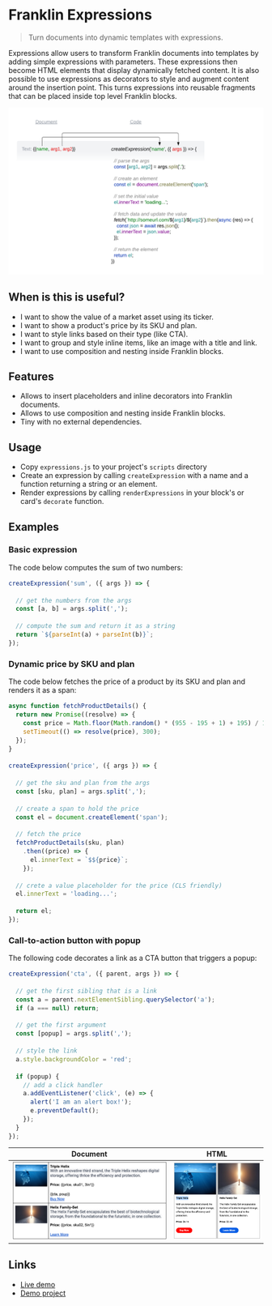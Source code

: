 # Franklin Expressions
> Turn documents into dynamic templates with expressions.

Expressions allow users to transform Franklin documents into templates by adding simple expressions with parameters.
These expressions then become HTML elements that display dynamically fetched content.
It is also possible to use expressions as decorators to style and augment content around the insertion point. 
This turns expressions into reusable fragments that can be placed inside top level Franklin blocks.

<img src="docs/diagram.png" alt="diagram" width="800"/>

## When is this is useful?
- I want to show the value of a market asset using its ticker.
- I want to show a product's price by its SKU and plan.
- I want to style links based on their type (like CTA).
- I want to group and style inline items, like an image with a title and link.
- I want to use composition and nesting inside Franklin blocks.

## Features
- Allows to insert placeholders and inline decorators into Franklin documents.
- Allows to use composition and nesting inside Franklin blocks.
- Tiny with no external dependencies.

## Usage
- Copy `expressions.js` to your project's `scripts` directory
- Create an expression by calling `createExpression` with a name and a function returning a string or an element.
- Render expressions by calling `renderExpressions` in your block's or card's `decorate` function.

## Examples

### Basic expression

The code below computes the sum of two numbers:

```js
createExpression('sum', ({ args }) => {
  
  // get the numbers from the args
  const [a, b] = args.split(',');

  // compute the sum and return it as a string
  return `${parseInt(a) + parseInt(b)}`;
});
```

### Dynamic price by SKU and plan

The code below fetches the price of a product by its SKU and plan and renders it as a span:

```js
async function fetchProductDetails() {
  return new Promise((resolve) => {
    const price = Math.floor(Math.random() * (955 - 195 + 1) + 195) / 100;
    setTimeout(() => resolve(price), 300);
  });
}

createExpression('price', ({ args }) => {
  
  // get the sku and plan from the args
  const [sku, plan] = args.split(',');

  // create a span to hold the price
  const el = document.createElement('span');

  // fetch the price
  fetchProductDetails(sku, plan)
    .then((price) => {
      el.innerText = `$${price}`;
    });

  // crete a value placeholder for the price (CLS friendly)
  el.innerText = 'loading...';

  return el;
});
```

### Call-to-action button with popup

The following code decorates a link as a CTA button that triggers a popup:

```js
createExpression('cta', ({ parent, args }) => {

  // get the first sibling that is a link
  const a = parent.nextElementSibling.querySelector('a');
  if (a === null) return;

  // get the first argument
  const [popup] = args.split(',');

  // style the link
  a.style.backgroundColor = 'red';

  if (popup) {
    // add a click handler
    a.addEventListener('click', (e) => {
      alert('I am an alert box!');
      e.preventDefault();
    });
  }
});
```

| Document                                   | HTML                                                     |
|--------------------------------------------|----------------------------------------------------------|
| <img src="docs/source.png" alt="drawing"/> | <img src="docs/outcome.png" alt="drawing" width="350" /> |

## Links

- [Live demo](https://main--franklin-expressions-website--vtsaplin.hlx.page/)
- [Demo project](https://github.com/vtsaplin/franklin-expressions-website)
